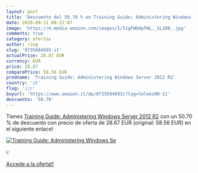 ```yaml
---
layout: post
title: 'Descuento del 50.70 % en Training Guide: Administering Windows Se'
date: 2020-09-11 08:22:07
image: 'https://m.media-amazon.com/images/I/51gFWO4pFWL._SL200_.jpg'
comments: true
category: ofertas
author: ring
slug: '0735684693-it'
actualPrice: 28.87 EUR
currency: EUR
price: 28.87
comparePrice: 58.56 EUR
prodname: 'Training Guide: Administering Windows Server 2012 R2'
country: 'it'
flag: '🇮🇹'
buyurl: 'https://www.amazon.it/dp/0735684693/?tag=tolees00-21'
descuento: '50.70'
---
```


Tienes [Training Guide: Administering Windows Server 2012 R2](https://www.amazon.it/dp/0735684693/?tag=tolees00-21) con un 50.70 % de descuento con precio de oferta de 28.87 EUR (original: 58.56 EUR) en el siguiente enlace!

[![Training Guide: Administering Windows Se](https://m.media-amazon.com/images/I/51gFWO4pFWL._SL200_.jpg)](https://www.amazon.it/dp/0735684693/?tag=tolees00-21)

ℹ️:


[Accede a la oferta!!](https://www.amazon.it/dp/0735684693/?tag=tolees00-21)
